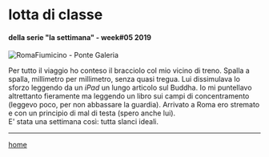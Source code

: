# lotta di classe  

#### della serie "la settimana" - week#05 2019  
![](https://drive.google.com/uc?id=1qGQPkgKi35cknMsUIkzXAX-ILgRfbaK8 "RomaFiumicino - Ponte Galeria")  
<!--- /interarete111.png  --->  

Per tutto il viaggio ho conteso il bracciolo col mio vicino di treno. Spalla a spalla, millimetro per millimetro, senza quasi tregua.
Lui dissimulava lo sforzo leggendo da un *iPad* un lungo articolo sul Buddha. Io mi puntellavo altrettanto fieramente ma leggendo un libro sui campi di concentramento (leggevo poco, per non abbassare la guardia). Arrivato a Roma ero stremato e con un principio di mal di testa (spero anche lui).  
E' stata una settimana così: tutta slanci ideali.  

---    
[home](/interarete.md)     